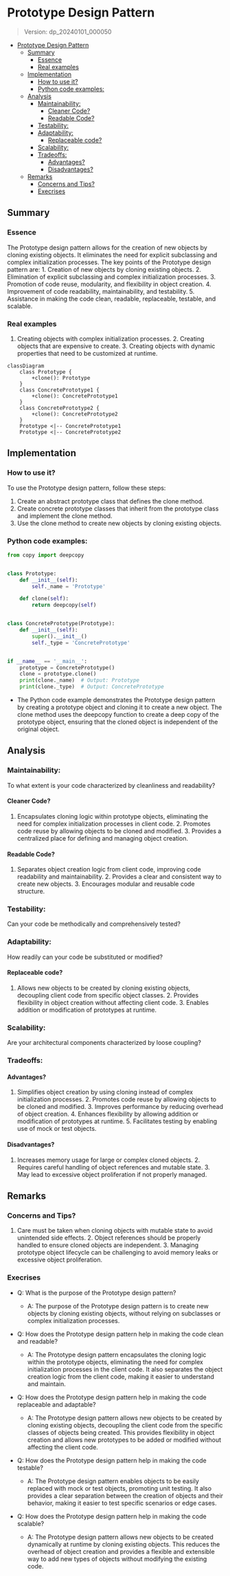 
# Prototype Design Pattern
> Version: dp_20240101_000050

- [Prototype Design Pattern](#prototype-design-pattern)
  * [Summary](#summary)
    + [Essence](#essence)
    + [Real examples](#real-examples)
  * [Implementation](#implementation)
    + [How to use it?](#how-to-use-it)
    + [Python code examples:](#python-code-examples)
  * [Analysis](#analysis)
    + [Maintainability:](#maintainability)
      - [Cleaner Code?](#cleaner-code)
      - [Readable Code?](#readable-code)
    + [Testability:](#testability)
    + [Adaptability:](#adaptability)
      - [Replaceable code?](#replaceable-code)
    + [Scalability:](#scalability)
    + [Tradeoffs:](#tradeoffs)
      - [Advantages?](#advantages)
      - [Disadvantages?](#disadvantages)
  * [Remarks](#remarks)
    + [Concerns and Tips?](#concerns-and-tips)
    + [Execrises](#execrises)

## Summary

### Essence
The Prototype design pattern allows for the creation of new objects by cloning existing objects. It eliminates the need for explicit subclassing and complex initialization processes. The key points of the Prototype design pattern are: 1. Creation of new objects by cloning existing objects. 2. Elimination of explicit subclassing and complex initialization processes. 3. Promotion of code reuse, modularity, and flexibility in object creation. 4. Improvement of code readability, maintainability, and testability. 5. Assistance in making the code clean, readable, replaceable, testable, and scalable.

### Real examples
1. Creating objects with complex initialization processes. 2. Creating objects that are expensive to create. 3. Creating objects with dynamic properties that need to be customized at runtime.


```mermaid
classDiagram
    class Prototype {
        +clone(): Prototype
    }
    class ConcretePrototype1 {
        +clone(): ConcretePrototype1
    }
    class ConcretePrototype2 {
        +clone(): ConcretePrototype2
    }
    Prototype <|-- ConcretePrototype1
    Prototype <|-- ConcretePrototype2
```

## Implementation
### How to use it?
To use the Prototype design pattern, follow these steps:
1. Create an abstract prototype class that defines the clone method.
2. Create concrete prototype classes that inherit from the prototype class and implement the clone method.
3. Use the clone method to create new objects by cloning existing objects.

### Python code examples:
```python
from copy import deepcopy


class Prototype:
    def __init__(self):
        self._name = 'Prototype'

    def clone(self):
        return deepcopy(self)


class ConcretePrototype(Prototype):
    def __init__(self):
        super().__init__()
        self._type = 'ConcretePrototype'


if __name__ == '__main__':
    prototype = ConcretePrototype()
    clone = prototype.clone()
    print(clone._name)  # Output: Prototype
    print(clone._type)  # Output: ConcretePrototype
```

- The Python code example demonstrates the Prototype design pattern by creating a prototype object and cloning it to create a new object. The clone method uses the deepcopy function to create a deep copy of the prototype object, ensuring that the cloned object is independent of the original object.   


## Analysis
### Maintainability: 
To what extent is your code characterized by cleanliness and readability?
#### Cleaner Code?
1. Encapsulates cloning logic within prototype objects, eliminating the need for complex initialization processes in client code. 2. Promotes code reuse by allowing objects to be cloned and modified. 3. Provides a centralized place for defining and managing object creation.

#### Readable Code?
1. Separates object creation logic from client code, improving code readability and maintainability. 2. Provides a clear and consistent way to create new objects. 3. Encourages modular and reusable code structure.


### Testability: 
Can your code be methodically and comprehensively tested?


### Adaptability: 
How readily can your code be substituted or modified?
#### Replaceable code?
1. Allows new objects to be created by cloning existing objects, decoupling client code from specific object classes. 2. Provides flexibility in object creation without affecting client code. 3. Enables addition or modification of prototypes at runtime.


### Scalability:
Are your architectural components characterized by loose coupling?


### Tradeoffs:
#### Advantages?
1. Simplifies object creation by using cloning instead of complex initialization processes. 2. Promotes code reuse by allowing objects to be cloned and modified. 3. Improves performance by reducing overhead of object creation. 4. Enhances flexibility by allowing addition or modification of prototypes at runtime. 5. Facilitates testing by enabling use of mock or test objects.

#### Disadvantages?
1. Increases memory usage for large or complex cloned objects. 2. Requires careful handling of object references and mutable state. 3. May lead to excessive object proliferation if not properly managed.


## Remarks
### Concerns and Tips?
1. Care must be taken when cloning objects with mutable state to avoid unintended side effects. 2. Object references should be properly handled to ensure cloned objects are independent. 3. Managing prototype object lifecycle can be challenging to avoid memory leaks or excessive object proliferation.


### Execrises

- Q: What is the purpose of the Prototype design pattern?

  - A: The purpose of the Prototype design pattern is to create new objects by cloning existing objects, without relying on subclasses or complex initialization processes.
- Q: How does the Prototype design pattern help in making the code clean and readable?

  - A: The Prototype design pattern encapsulates the cloning logic within the prototype objects, eliminating the need for complex initialization processes in the client code. It also separates the object creation logic from the client code, making it easier to understand and maintain.
- Q: How does the Prototype design pattern help in making the code replaceable and adaptable?

  - A: The Prototype design pattern allows new objects to be created by cloning existing objects, decoupling the client code from the specific classes of objects being created. This provides flexibility in object creation and allows new prototypes to be added or modified without affecting the client code.
- Q: How does the Prototype design pattern help in making the code testable?

  - A: The Prototype design pattern enables objects to be easily replaced with mock or test objects, promoting unit testing. It also provides a clear separation between the creation of objects and their behavior, making it easier to test specific scenarios or edge cases.
- Q: How does the Prototype design pattern help in making the code scalable?

  - A: The Prototype design pattern allows new objects to be created dynamically at runtime by cloning existing objects. This reduces the overhead of object creation and provides a flexible and extensible way to add new types of objects without modifying the existing code.


